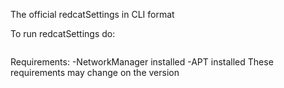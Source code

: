 The official redcatSettings in CLI format

To run redcatSettings do:
```$ sudo redcat-settings-cli
```
Requirements:
-NetworkManager installed
-APT installed
These requirements may change on the version
